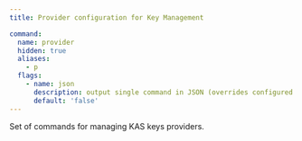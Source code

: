 ```yaml
---
title: Provider configuration for Key Management

command:
  name: provider
  hidden: true
  aliases:
    - p
  flags:
    - name: json
      description: output single command in JSON (overrides configured output format)
      default: 'false'
---
```


Set of commands for managing KAS keys providers.
